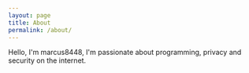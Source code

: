 ```yaml
---
layout: page
title: About
permalink: /about/
---
```


Hello, I'm marcus8448, I'm passionate about programming, privacy and security on the internet.
